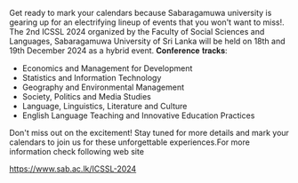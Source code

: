 Get ready to mark your calendars because Sabaragamuwa university is gearing up for an electrifying lineup of events that you won't want to miss!.
The 2nd ICSSL 2024 organized by the Faculty of Social Sciences and Languages, Sabaragamuwa University of Sri Lanka will be held on 18th and 19th December 2024 as a hybrid event. 
 𝐂𝐨𝐧𝐟𝐞𝐫𝐞𝐧𝐜𝐞 𝐭𝐫𝐚𝐜𝐤𝐬:
* Economics and Management for Development
* Statistics and Information Technology
* Geography and Environmental Management
* Society, Politics and Media Studies
* Language, Linguistics, Literature and Culture
* English Language Teaching and Innovative Education Practices
 
 Don't miss out on the excitement! Stay tuned for more details and mark your calendars to join us for these unforgettable experiences.For more information check following web site

 https://www.sab.ac.lk/ICSSL-2024
 
